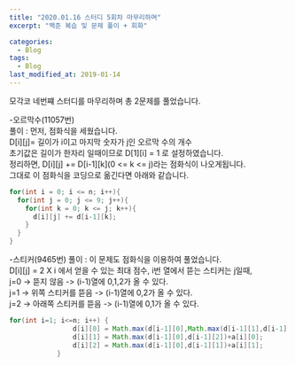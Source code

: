 ```yaml
---
title: "2020.01.16 스터디 5회차 마무리하며"
excerpt: "백준 복습 및 문제 풀이 + 회화"

categories:
  - Blog
tags:
  - Blog
last_modified_at: 2019-01-14
---
```

모각코 네번쨰 스터디를 마무리하며 총 2문제를 풀었습니다.  

-오르막수(11057번)  
풀이 : 먼저, 점화식을 세웠습니다.  
D[i][j]= 길이가 i이고 마지막 숫자가 j인 오르막 수의 개수    
초기값은 길이가 한자리 일때이므로 D[1][i] = 1 로 설정하였습니다.  
정리하면, D[i][j] += D[i-1][k](0 <= k <= j)라는 점화식이 나오게됩니다.  
그대로 이 점화식을 코딩으로 옮긴다면 아래와 같습니다.  
~~~java
for(int i = 0; i <= n; i++){
  for(int j = 0; j <= 9; j++){
    for(int k = 0; k <= j; k++){
      d[i][j] += d[i-1][k];
    }
  }
}
~~~  
-스티커(9465번)
풀이 : 이 문제도 점화식을 이용하여 풀었습니다.  
D[i][j] = 2 X i 에서 얻을 수 있는 최대 점수, i번 열에서 뜯는 스티커는 j일때,  
j=0 -> 뜯지 않음 -> (i-1)열에 0,1,2가 올 수 있다.  
j=1 -> 위쪽 스티커를 뜯음 -> (i-1)열에 0,2가 올 수 있다.  
j=2 -> 아래쪽 스티커를 뜯음 -> (i-1)열에 0,1가 올 수 있다.  
~~~java
for(int i=1; i<=n; i++) {
				d[i][0] = Math.max(d[i-1][0],Math.max(d[i-1][1],d[i-1][2]));
				d[i][1] = Math.max(d[i-1][0],d[i-1][2])+a[i][0];
				d[i][2] = Math.max(d[i-1][0],d[i-1][1])+a[i][1];
			}
~~~
